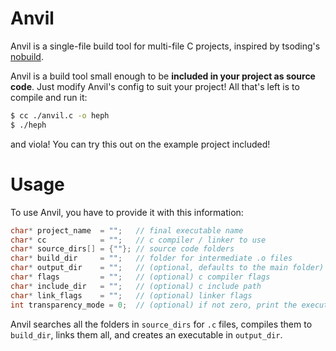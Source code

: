 # Anvil
Anvil is a single-file build tool for multi-file C projects, 
inspired by tsoding's [nobuild](https://github.com/tsoding/nobuild).

Anvil is a build tool small enough to be **included in your project as source code**.
Just modify Anvil's config to suit your project! All that's left is to compile and run it:
```sh
$ cc ./anvil.c -o heph
$ ./heph
```
and viola! You can try this out on the example project included!

# Usage

To use Anvil, you have to provide it with this information:

```c
char* project_name  = "";   // final executable name 
char* cc            = "";   // c compiler / linker to use
char* source_dirs[] = {""}; // source code folders
char* build_dir     = "";   // folder for intermediate .o files
char* output_dir    = "";   // (optional, defaults to the main folder) folder to drop the final executable in
char* flags         = "";   // (optional) c compiler flags
char* include_dir   = "";   // (optional) c include path
char* link_flags    = "";   // (optional) linker flags
int transparency_mode = 0;  // (optional) if not zero, print the executed commands instead of nice messages
```

Anvil searches all the folders in `source_dirs` for `.c` files, compiles them to
`build_dir`, links them all, and creates an executable in `output_dir`.

